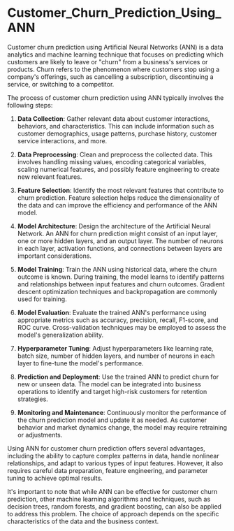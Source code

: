 # Customer_Churn_Prediction_Using_ANN
Customer churn prediction using Artificial Neural Networks (ANN) is a data analytics and machine learning technique that focuses on predicting which customers are likely to leave or "churn" from a business's services or products. Churn refers to the phenomenon where customers stop using a company's offerings, such as cancelling a subscription, discontinuing a service, or switching to a competitor.

The process of customer churn prediction using ANN typically involves the following steps:

1. **Data Collection**: Gather relevant data about customer interactions, behaviors, and characteristics. This can include information such as customer demographics, usage patterns, purchase history, customer service interactions, and more.

2. **Data Preprocessing**: Clean and preprocess the collected data. This involves handling missing values, encoding categorical variables, scaling numerical features, and possibly feature engineering to create new relevant features.

3. **Feature Selection**: Identify the most relevant features that contribute to churn prediction. Feature selection helps reduce the dimensionality of the data and can improve the efficiency and performance of the ANN model.

4. **Model Architecture**: Design the architecture of the Artificial Neural Network. An ANN for churn prediction might consist of an input layer, one or more hidden layers, and an output layer. The number of neurons in each layer, activation functions, and connections between layers are important considerations.

5. **Model Training**: Train the ANN using historical data, where the churn outcome is known. During training, the model learns to identify patterns and relationships between input features and churn outcomes. Gradient descent optimization techniques and backpropagation are commonly used for training.

6. **Model Evaluation**: Evaluate the trained ANN's performance using appropriate metrics such as accuracy, precision, recall, F1-score, and ROC curve. Cross-validation techniques may be employed to assess the model's generalization ability.

7. **Hyperparameter Tuning**: Adjust hyperparameters like learning rate, batch size, number of hidden layers, and number of neurons in each layer to fine-tune the model's performance.

8. **Prediction and Deployment**: Use the trained ANN to predict churn for new or unseen data. The model can be integrated into business operations to identify and target high-risk customers for retention strategies.

9. **Monitoring and Maintenance**: Continuously monitor the performance of the churn prediction model and update it as needed. As customer behavior and market dynamics change, the model may require retraining or adjustments.

Using ANN for customer churn prediction offers several advantages, including the ability to capture complex patterns in data, handle nonlinear relationships, and adapt to various types of input features. However, it also requires careful data preparation, feature engineering, and parameter tuning to achieve optimal results.

It's important to note that while ANN can be effective for customer churn prediction, other machine learning algorithms and techniques, such as decision trees, random forests, and gradient boosting, can also be applied to address this problem. The choice of approach depends on the specific characteristics of the data and the business context.
